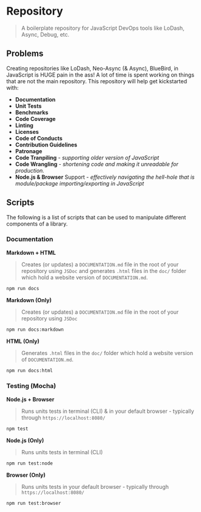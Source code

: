 # Repository
>A boilerplate repository for JavaScript DevOps tools like LoDash, Async, Debug, etc.

## Problems

Creating repositories like LoDash, Neo-Async (& Async), BlueBird, in JavaScript is HUGE pain in the ass! A lot of time is spent working on things that are not the main repository. This repository will help get kickstarted with:

- **Documentation**
- **Unit Tests**
- **Benchmarks**
- **Code Coverage**
- **Linting**
- **Licenses**
- **Code of Conducts**
- **Contribution Guidelines**
- **Patronage**
- **Code Tranpiling** - _supporting older version of JavaScript_
- **Code Wrangling** - _shortening code and making it unreadable for production._
- **Node.js & Browser** Support - _effectively navigating the hell-hole that is module/package importing/exporting in JavaScript_

## Scripts

The following is a list of scripts that can be used to manipulate different components of a library.

### Documentation

**Markdown + HTML**
>Creates (or updates) a `DOCUMENTATION.md` file in the root of your repository using `JSDoc` and generates `.html` files in the `doc/` folder which hold a website version of `DOCUMENTATION.md`.

```bash
npm run docs
```

**Markdown (Only)**
>Creates (or updates) a `DOCUMENTATION.md` file in the root of your repository using `JSDoc`


```bash
npm run docs:markdown
```

**HTML (Only)**
>Generates `.html` files in the `doc/` folder which hold a website version of `DOCUMENTATION.md`.

```bash
npm run docs:html
```

### Testing (Mocha)

**Node.js + Browser**
>Runs units tests in terminal (CLI) & in your default browser - typically through `https://localhost:8080/`

```bash
npm test
```

**Node.js (Only)**
>Runs units tests in terminal (CLI)

```bash
npm run test:node
```

**Browser (Only)**
>Runs units tests in your default browser - typically through `https://localhost:8080/`

```bash
npm run test:browser
```
